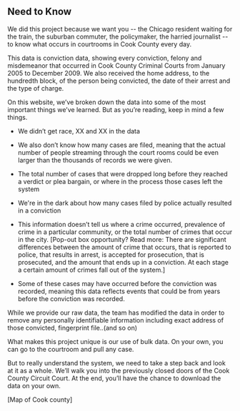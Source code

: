
## Need to Know

We did this project because we want you -- the Chicago resident waiting for the train, the suburban commuter, the policymaker, the harried journalist -- to know what occurs in courtrooms in Cook County every day.

This data is conviction data, showing every conviction, felony and misdemeanor that occurred in Cook County Criminal Courts from January 2005 to December 2009. We also received the home address, to the hundredth block, of the person being convicted, the date of their arrest and the type of charge.

On this website, we’ve broken down the data into some of the most important things we’ve learned. But as you’re reading, keep in mind a few things.

- We didn’t get race, XX and XX in the data

- We also don’t know how many cases are filed, meaning that the actual number of people streaming through the court rooms could be even larger than the thousands of records we were given.

- The total number of cases that were dropped long before they reached a verdict or plea bargain, or where in the process those cases left the system

- We're in the dark about how many cases filed by police actually resulted in a conviction

- This information doesn’t tell us where a crime occurred, prevalence of crime in a particular community, or the total number of crimes that occur in the city. [Pop-out box opportunity? Read more: There are significant differences between the amount of crime that occurs, that is reported to police, that results in arrest, is accepted for prosecution, that is prosecuted, and the amount that ends up in a conviction. At each stage a certain amount of crimes fall out of the system.]

- Some of these cases may have occurred before the conviction was recorded, meaning this data reflects events that could be from years before the conviction was recorded.

While we provide our raw data, the team has modified the data in order to remove any personally identifiable information including exact address of those convicted, fingerprint file..(and so on)

What makes this project unique is our use of bulk data. On your own, you can go to the courtroom and pull any case.

But to really understand the system, we need to take a step back and look at it as a whole. We’ll walk you into the previously closed doors of the Cook County Circuit Court. At the end, you’ll have the chance to download the data on your own.

[Map of Cook county]

